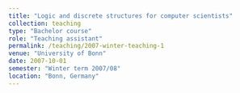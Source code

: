 ```yaml
---
title: "Logic and discrete structures for computer scientists"
collection: teaching
type: "Bachelor course"
role: "Teaching assistant"
permalink: /teaching/2007-winter-teaching-1
venue: "University of Bonn"
date: 2007-10-01
semester: "Winter term 2007/08"
location: "Bonn, Germany"
---
```

